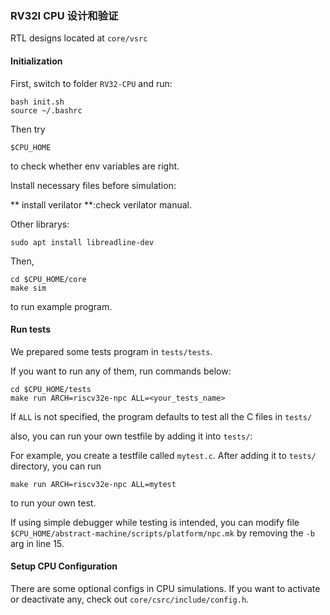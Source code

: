 ### RV32I CPU 设计和验证
RTL designs located at `core/vsrc`

#### Initialization
First, switch to folder `RV32-CPU` and run:
```
bash init.sh
source ~/.bashrc
```
Then try

```
$CPU_HOME
```
to check whether env variables are right.

Install necessary files before simulation:

** install verilator **:check verilator manual.

Other librarys:

```
sudo apt install libreadline-dev
```
Then, 

```
cd $CPU_HOME/core
make sim
```

to run example program.


#### Run tests

We prepared some tests program in `tests/tests`.

If you want to run any of them, run commands below:
```
cd $CPU_HOME/tests
make run ARCH=riscv32e-npc ALL=<your_tests_name>
```

If `ALL` is not specified, the program defaults to test all the C files in `tests/`

also, you can run your own testfile by adding it into `tests/`:

For example, you create a testfile called `mytest.c`. After adding it to `tests/` directory, you can run
```
make run ARCH=riscv32e-npc ALL=mytest
```
to run your own test.

If using simple debugger while testing is intended, you can modify file `$CPU_HOME/abstract-machine/scripts/platform/npc.mk` by removing the `-b` arg in line 15.

#### Setup CPU Configuration

There are some optional configs in CPU simulations. If you want to activate or deactivate any, check out `core/csrc/include/config.h`.